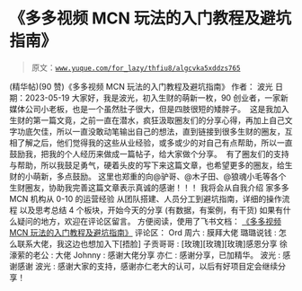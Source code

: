 # 《多多视频 MCN 玩法的入门教程及避坑指南》

> 原文：[`www.yuque.com/for_lazy/thfiu8/algcvka5xddzs765`](https://www.yuque.com/for_lazy/thfiu8/algcvka5xddzs765)

<ne-h2 id="1f0599a1" data-lake-id="1f0599a1"><ne-heading-ext><ne-heading-anchor></ne-heading-anchor><ne-heading-fold></ne-heading-fold></ne-heading-ext><ne-heading-content><ne-text id="uf5398632">(精华帖)(90 赞)《多多视频 MCN 玩法的入门教程及避坑指南》</ne-text></ne-heading-content></ne-h2> <ne-p id="u579be94a" data-lake-id="u579be94a"><ne-text id="u635aef93">作者： 波光</ne-text></ne-p> <ne-p id="u388762ea" data-lake-id="u388762ea"><ne-text id="ufc05236b">日期：2023-05-19</ne-text></ne-p> <ne-p id="ucdd5475e" data-lake-id="ucdd5475e"><ne-text id="u5750a1f5" ne-bold="true">大家好，我是</ne-text><ne-text id="ufa979217" ne-bold="true">波光</ne-text><ne-text id="u9e152d15" ne-bold="true">，初入生财的萌新一枚，90 创业者，一家新媒体公司小老板，也是一个虽然肚子很大，但是四肢很短的</ne-text><ne-text id="u8a7b6079" ne-bold="true">矮胖子</ne-text><ne-text id="ufb2a95ce" ne-bold="true">。</ne-text></ne-p> <ne-p id="uc7bc356c" data-lake-id="uc7bc356c"><ne-text id="u7947be0a"> 这是我加入生财的第一篇文竟，之前一直在潜水，疯狂汲取圈友们的分享心得，再加上自己文字功底欠佳，所以一直没敢动笔输出自己的想法，直到链接到很多生财的圈友，互相了解之后，他们觉得我的这些从业经验，或多或少的对自己有点帮助，所以一直鼓励我，把我的个人经历来做成一篇帖子，给大家做个分享。</ne-text></ne-p> <ne-p id="u234887d9" data-lake-id="u234887d9"><ne-text id="ucd41e84a"> 有了圈友们的支持与帮助，所以我鼓足勇气，硬着头皮的写下来这篇文章，也希望更多的圈友，给生财的小萌新，多点鼓励。</ne-text></ne-p> <ne-p id="u3c62750d" data-lake-id="u3c62750d"><ne-text id="u1d720b0b" ne-bold="true">这里也郑重的向@驴哥、@木子田、@狼魂小毛等各个生财圈友，协助我完善这篇文章表示真诚的感谢！！！</ne-text></ne-p> <ne-p id="u237e6b46" data-lake-id="u237e6b46"><ne-text id="uc068281e" ne-bold="true">我将会从自我介绍</ne-text></ne-p> <ne-p id="ud01fcbf8" data-lake-id="ud01fcbf8"><ne-text id="u184c5fb7" ne-bold="true">家多多 MCN 机构从 0-10 的运营经验</ne-text></ne-p> <ne-p id="ubc3867d4" data-lake-id="ubc3867d4"><ne-text id="u68490e41" ne-bold="true">从团队搭建、人员分工到避坑指南，详细的操作流程</ne-text></ne-p> <ne-p id="u31408759" data-lake-id="u31408759"><ne-text id="ud1f70fdf" ne-bold="true">以及思考总结 4 个板块，开始今天的分享</ne-text></ne-p> <ne-p id="u5a44f918" data-lake-id="u5a44f918"><ne-text id="u5837d029" ne-bold="true">(</ne-text><ne-text id="udd913b94" ne-bold="true">有数据，有案例，有干货</ne-text><ne-text id="u811d7b67" ne-bold="true">)</ne-text></ne-p> <ne-p id="u5b39e696" data-lake-id="u5b39e696"><ne-text id="ud78dc1f7">如果有什么疑问的地方，欢迎在评论区留言。</ne-text></ne-p> <ne-p id="u8f8defae" data-lake-id="u8f8defae"><ne-text id="u1f4df2b7">方便阅读，使用了飞书文档：</ne-text></ne-p> <ne-p id="ub954eb6a" data-lake-id="ub954eb6a">[<ne-text id="ufcfa63f1">《多多视频 MCN 玩法的入门教程及避坑指南》</ne-text>](https://gwq4c5gvtwq.feishu.cn/docx/XrRvdOo4pocodMxYS65cxihPnNb?from=from_copylink)</ne-p> <ne-hole id="ud6ac3759" data-lake-id="ud6ac3759"><ne-card data-card-name="hr" data-card-type="block" id="jZpn0" data-event-boundary="card"><ne-p id="u0213ef61" data-lake-id="u0213ef61"><ne-text id="u6baee7e2">评论区：</ne-text></ne-p> <ne-p id="u5233ae1c" data-lake-id="u5233ae1c"><ne-text id="ue437edc5">Ord 周六 : 膜拜大佬</ne-text> <ne-text id="ua73c88e4">璐璐说钱 : 怎么联系大佬，我这边也想加入下[捂脸]</ne-text> <ne-text id="u0ec7bb8f">子贡哥哥 : [玫瑰][玫瑰][玫瑰]感恩分享</ne-text> <ne-text id="ueb163b77">徐濠萦的老公 : 大佬</ne-text> <ne-text id="uc65159d3">Johnny : 感谢大佬分享</ne-text> <ne-text id="ud491c005">亦仁 : 感谢分享，已加精华。</ne-text> <ne-text id="u998b69cd">波光 : 感谢感谢</ne-text> <ne-text id="u9ede6bfd">波光 : 感谢大家的支持，感谢亦仁老大的认可，以后有好项目定会继续分享！</ne-text></ne-p></ne-card></ne-hole>